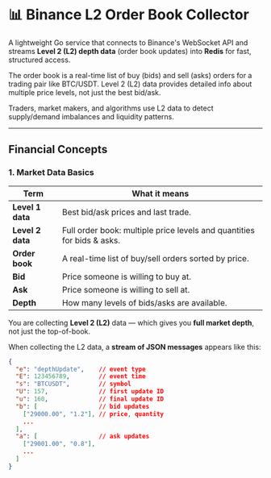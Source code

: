 # 📊 Binance L2 Order Book Collector

A lightweight Go service that connects to Binance's WebSocket API and streams **Level 2 (L2) depth data** (order book updates) into **Redis** for fast, structured access.  

The order book is a real-time list of buy (bids) and sell (asks) orders for a trading pair like BTC/USDT.
Level 2 (L2) data provides detailed info about multiple price levels, not just the best bid/ask.

Traders, market makers, and algorithms use L2 data to detect supply/demand imbalances and liquidity patterns.

---

## Financial Concepts

### 1. **Market Data Basics**

| Term | What it means |
| --- | --- |
| **Level 1 data** | Best bid/ask prices and last trade. |
| **Level 2 data** | Full order book: multiple price levels and quantities for bids & asks. |
| **Order book** | A real-time list of buy/sell orders sorted by price. |
| **Bid** | Price someone is willing to buy at. |
| **Ask** | Price someone is willing to sell at. |
| **Depth** | How many levels of bids/asks are available. |

You are collecting **Level 2 (L2)** data — which gives you **full market depth**, not just the top-of-book.

When collecting the L2 data, a **stream of JSON messages** appears like this:

```json
{
  "e": "depthUpdate",    // event type
  "E": 123456789,        // event time
  "s": "BTCUSDT",        // symbol
  "U": 157,              // first update ID
  "u": 160,              // final update ID
  "b": [                 // bid updates
    ["29000.00", "1.2"], // price, quantity
    ...
  ],
  "a": [                 // ask updates
    ["29001.00", "0.8"],
    ...
  ]
}

